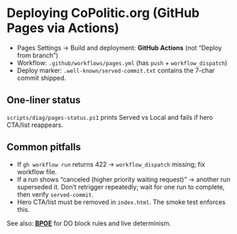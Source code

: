 # Deploying CoPolitic.org (GitHub Pages via Actions)

- Pages Settings → Build and deployment: **GitHub Actions** (not “Deploy from branch”)
- Workflow: `.github/workflows/pages.yml` (has `push` + `workflow_dispatch`)
- Deploy marker: `.well-known/served-commit.txt` contains the 7-char commit shipped.

## One-liner status
`scripts/diag/pages-status.ps1` prints Served vs Local and fails if hero CTA/list reappears.

## Common pitfalls
- If `gh workflow run` returns 422 → `workflow_dispatch` missing; fix workflow file.
- If a run shows “canceled (higher priority waiting request)” → another run superseded it.
  Don’t retrigger repeatedly; wait for one run to complete, then verify `served-commit`.
- Hero CTA/list must be removed in `index.html`. The smoke test enforces this.

See also: **[BPOE](./BPOE.md)** for DO block rules and live determinism.
